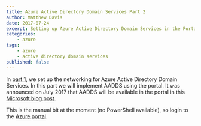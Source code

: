 ```yaml
---
title: Azure Active Directory Domain Services Part 2
author: Matthew Davis
date: 2017-07-24
excerpt: Setting up Azure Active Directory Domain Services in the Portal
categories: 
    - azure
tags:
    - azure
    - active directory domain services
published: false
---
```


In [part 1], we set up the networking for Azure Active Directory Domain Services. In this part we will implement AADDS using the portal. It was announced on July 2017 that AADDS will be available in the portal in this [Microsoft blog post].

This is the manual bit at the moment (no PowerShell available), so login to the [Azure portal].

[part 1]: http://matthewdavis111.com/azure/azure-ad-domain-services-1/
[Microsoft blog post]: https://blogs.technet.microsoft.com/enterprisemobility/2017/07/11/new-public-preview-azure-ad-domain-services-admin-ux-in-the-new-azure-portal/
[Azure portal]: https://portal.azure.com